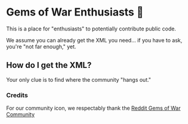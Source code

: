 <!--

**Here are some ideas to get you started:**

🙋‍♀️ A short introduction - what is your organization all about?
🌈 Contribution guidelines - how can the community get involved?
👩‍💻 Useful resources - where can the community find your docs? Is there anything else the community should know?
🍿 Fun facts - what does your team eat for breakfast?
🧙 Remember, you can do mighty things with the power of [Markdown](https://docs.github.com/github/writing-on-github/getting-started-with-writing-and-formatting-on-github/basic-writing-and-formatting-syntax)
-->
# Gems of War Enthusiasts 👋

This is a place for "enthusiasts" to potentially contribute public code.

We assume you can already get the XML you need... if you have to ask, you're "not far enough," yet.

## How do I get the XML?

Your only clue is to find where the community "hangs out."

### Credits

For our community icon, we respectably thank the [Reddit Gems of War Community](https://www.reddit.com/r/GemsofWar/)
